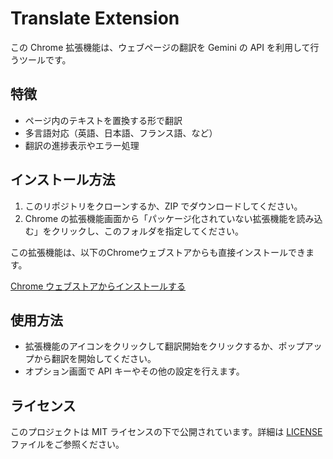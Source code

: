 # Translate Extension

この Chrome 拡張機能は、ウェブページの翻訳を Gemini の API を利用して行うツールです。

## 特徴
- ページ内のテキストを置換する形で翻訳
- 多言語対応（英語、日本語、フランス語、など）
- 翻訳の進捗表示やエラー処理

## インストール方法
1. このリポジトリをクローンするか、ZIP でダウンロードしてください。
2. Chrome の拡張機能画面から「パッケージ化されていない拡張機能を読み込む」をクリックし、このフォルダを指定してください。

この拡張機能は、以下のChromeウェブストアからも直接インストールできます。

[Chrome ウェブストアからインストールする](https://chromewebstore.google.com/detail/dchjlinbddpaiddipiflefedphldelki?utm_source=item-share-cb)


## 使用方法
- 拡張機能のアイコンをクリックして翻訳開始をクリックするか、ポップアップから翻訳を開始してください。
- オプション画面で API キーやその他の設定を行えます。

## ライセンス

このプロジェクトは MIT ライセンスの下で公開されています。詳細は [LICENSE](LICENSE) ファイルをご参照ください。

